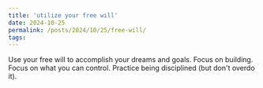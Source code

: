 ```yaml
---
title: 'utilize your free will'
date: 2024-10-25
permalink: /posts/2024/10/25/free-will/
tags:
---
```

Use your free will to accomplish your dreams and goals. Focus on building. Focus on what you can control. Practice being disciplined (but don't overdo it). 
